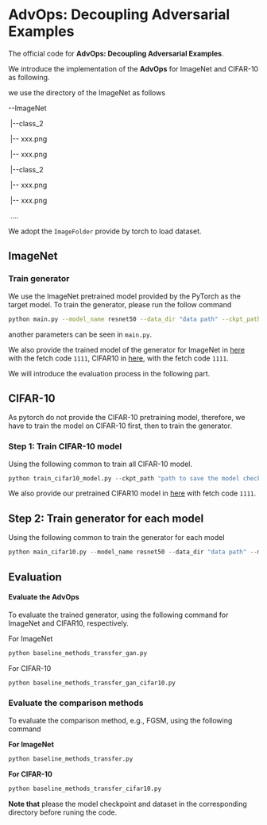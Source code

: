 # AdvOps: Decoupling Adversarial Examples

The official code for **AdvOps: Decoupling Adversarial Examples**.

We introduce the implementation of the **AdvOps** for ImageNet and CIFAR-10 as following.

we use the directory of the ImageNet as follows

--ImageNet

​		|--class_2

​				|-- xxx.png

​				|-- xxx.png

​		|--class_2

​				|-- xxx.png

​				|-- xxx.png

​		....

We adopt the `ImageFolder` provide by torch to load dataset.

## ImageNet 

### Train generator

We use the ImageNet pretrained model provided by the PyTorch as the target model. To train the generator, please run the follow command

```bash
python main.py --model_name resnet50 --data_dir "data path" --ckpt_path "path to save the model parameters"  --batch_size 50
```

another parameters can be seen in `main.py`. 

We also provide the trained model of the generator for ImageNet in [here](https://pan.baidu.com/s/1FFBVEPJ7IEbEL0RQXFsaiw ) with the fetch code `1111`, CIFAR10 in [here](https://pan.baidu.com/s/1jQ9EtVWjZDu6BE5zE_lZKw), with the fetch code `1111`.

We will introduce the evaluation process in the following part.



## CIFAR-10

As pytorch do not provide the CIFAR-10 pretraining model, therefore, we have to train the model on CIFAR-10 first, then to train the generator.

### Step 1: Train CIFAR-10 model

Using the following common to train all CIFAR-10 model.

```python
python train_cifar10_model.py --ckpt_path "path to save the model checkpoint"
```

We also provide our pretrained CIFAR10 model in [here](https://pan.baidu.com/s/1_-ticZbQiVLVchoW3GzwUQ) with fetch code `1111`.

## Step 2: Train generator for each model

Using the following common to train the generator for each model

```python
python main_cifar10.py --model_name resnet50 --data_dir "data path" --model_ckpt "path of trained CIFAR-10 model" --ckpt_path "path to save the model parameters"  --batch_size 200
```

## Evaluation

#### Evaluate the AdvOps

To evaluate the trained generator, using the following command for ImageNet and CIFAR10, respectively.

For ImageNet

```python
python baseline_methods_transfer_gan.py
```

For CIFAR-10

```python
python baseline_methods_transfer_gan_cifar10.py
```



### Evaluate the comparison methods

To evaluate the comparison method, e.g., FGSM, using the following command

**For ImageNet**

```python
python baseline_methods_transfer.py
```

**For CIFAR-10**

```python
python baseline_methods_transfer_cifar10.py
```

**Note that** please the model checkpoint and dataset in the corresponding directory before runing the code.

